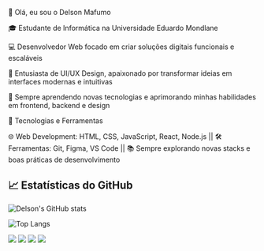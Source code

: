 👋 Olá, eu sou o Delson Mafumo

🎓 Estudante de Informática na Universidade Eduardo Mondlane

💻 Desenvolvedor Web focado em criar soluções digitais funcionais e escaláveis

🎨 Entusiasta de UI/UX Design, apaixonado por transformar ideias em interfaces modernas e intuitivas

🚀 Sempre aprendendo novas tecnologias e aprimorando minhas habilidades em frontend, backend e design


🚀 Tecnologias e Ferramentas

🌐 Web Development: HTML, CSS, JavaScript, React, Node.js ||
🛠️ Ferramentas: Git, Figma, VS Code ||
📚 Sempre explorando novas stacks e boas práticas de desenvolvimento


## 📈 Estatísticas do GitHub

![Delson's GitHub stats](https://github-readme-stats.vercel.app/api?username=delsonmafumo&show_icons=true&theme=radical)

![Top Langs](https://github-readme-stats.vercel.app/api/top-langs/?username=delsonmafumo&layout=compact&theme=radical)


<div> 
  <a href="https://www.instagram.com/delson_mafumo/" target="_blank"><img src="https://img.shields.io/badge/-Instagram-%23E4405F?style=for-the-badge&logo=instagram&logoColor=white" target="_blank"></a>
 <a href="https://discordR" target="_blank"><img src="https://img.shields.io/badge/Discord-7289DA?style=for-the-badge&logo=discord&logoColor=white" target="_blank"></a> 
  <a href="https:http://www.linkedin.com/in/%20delson-mafumo-83169435b" target="_blank"><img src="https://img.shields.io/badge/-LinkedIn-%230077B5?style=for-the-badge&logo=linkedin&logoColor=white" target="_blank"></a> 
   <a href = "mailto:delsonmafumo24@gmail.com"><img src="https://img.shields.io/badge/-Gmail-%23333?style=for-the-badge&logo=gmail&logoColor=white" target="_blank"></a>
  
</div>


  
